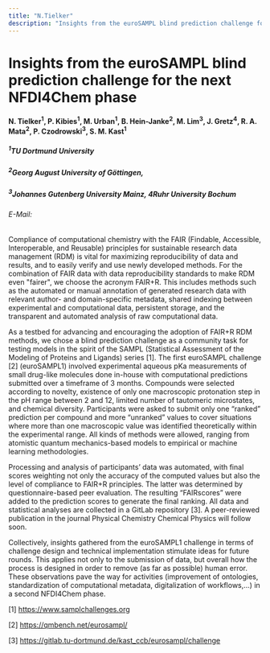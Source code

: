 ```yaml
---
title: "N.Tielker"
description: "Insights from the euroSAMPL blind prediction challenge for the next NFDI4Chem phase"
---
```


# Insights from the euroSAMPL blind prediction challenge for the next NFDI4Chem phase

#### N. Tielker<sup>1</sup>, P. Kibies<sup>1</sup>, M. Urban<sup>1</sup>, B. Hein-Janke<sup>2</sup>, M. Lim<sup>3</sup>, J. Gretz<sup>4</sup>, R. A. Mata<sup>2</sup>,   P. Czodrowski<sup>3</sup>, S. M. Kast<sup>1</sup>


##### <sup>1</sup>TU Dortmund University 
##### <sup>2</sup>Georg August University of Göttingen, 
##### <sup>3</sup>Johannes Gutenberg University Mainz, 4Ruhr University Bochum

###### E-Mail: 

Compliance of computational chemistry with the FAIR (Findable, Accessible, Interoperable, and Reusable) principles for sustainable research data management (RDM) is vital for maximizing reproducibility of data and results, and to easily verify and use newly developed methods. For the combination of FAIR data with data reproducibility standards to make RDM even "fairer", we choose the acronym FAIR+R. This includes methods such as the automated or manual annotation of generated research data with relevant author- and domain-specific metadata, shared indexing between experimental and computational data, persistent storage, and the transparent and automated analysis of raw computational data.

As a testbed for advancing and encouraging the adoption of FAIR+R RDM methods, we chose a blind prediction challenge as a community task for testing models in the spirit of the SAMPL (Statistical Assessment of the Modeling of Proteins and Ligands) series [1]. The first euroSAMPL challenge [2] (euroSAMPL1) involved experimental aqueous pKa measurements of small drug-like molecules done in-house with computational predictions submitted over a timeframe of 3 months. Compounds were selected according to novelty, existence of only one macroscopic protonation step in the pH range between 2 and 12, limited number of tautomeric microstates, and chemical diversity. Participants were asked to submit only one “ranked” prediction per compound and more “unranked” values to cover situations where more than one macroscopic value was identified theoretically within the experimental range. All kinds of methods were allowed, ranging from atomistic quantum mechanics-based models to empirical or machine learning methodologies. 

Processing and analysis of participants’ data was automated, with final scores weighting not only the accuracy of the computed values but also the level of compliance to FAIR+R principles. The latter was determined by questionnaire-based peer evaluation. The resulting “FAIRscores” were added to the prediction scores to generate the final ranking. All data and statistical analyses are collected in a GitLab repository [3]. A peer-reviewed publication in the journal Physical Chemistry Chemical Physics will follow soon.

Collectively, insights gathered from the euroSAMPL1 challenge in terms of challenge design and technical implementation stimulate ideas for future rounds. This applies not only to the submission of data, but overall how the process is designed in order to remove (as far as possible) human error. These observations pave the way for activities (improvement of ontologies, standardization of computational metadata, digitalization of workflows,...) in a second NFDI4Chem phase.

[1]	https://www.samplchallenges.org

[2]	https://qmbench.net/eurosampl/

[3]	https://gitlab.tu-dortmund.de/kast_ccb/eurosampl/challenge
